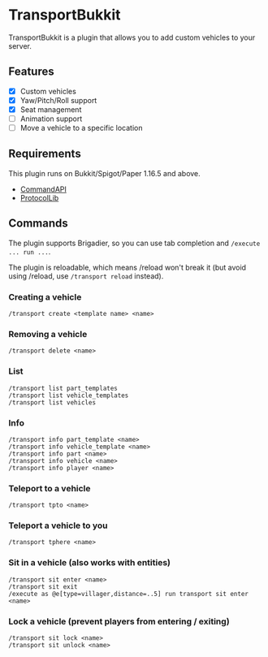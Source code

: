 # TransportBukkit

TransportBukkit is a plugin that allows you to add custom vehicles to your server.

## Features

- [x] Custom vehicles
- [x] Yaw/Pitch/Roll support
- [x] Seat management
- [ ] Animation support
- [ ] Move a vehicle to a specific location

## Requirements

This plugin runs on Bukkit/Spigot/Paper 1.16.5 and above.
- [CommandAPI](https://commandapi.jorel.dev/)
- [ProtocolLib](https://github.com/dmulloy2/ProtocolLib/releases)

## Commands

The plugin supports Brigadier, so you can use tab completion and `/execute ... run ...`.

The plugin is reloadable, which means /reload won't break it (but avoid using /reload, use `/transport reload` instead).

### Creating a vehicle

`/transport create <template name> <name>`<br/>

### Removing a vehicle

`/transport delete <name>`<br/>

### List

`/transport list part_templates`<br/>
`/transport list vehicle_templates`<br/>
`/transport list vehicles`<br/>

### Info

`/transport info part_template <name>`<br/>
`/transport info vehicle_template <name>`<br/>
`/transport info part <name>`<br/>
`/transport info vehicle <name>`<br/>
`/transport info player <name>`<br/>

### Teleport to a vehicle

`/transport tpto <name>`<br/>

### Teleport a vehicle to you

`/transport tphere <name>`<br/>

### Sit in a vehicle (also works with entities)

`/transport sit enter <name>`<br/>
`/transport sit exit`<br/>
`/execute as @e[type=villager,distance=..5] run transport sit enter <name>`<br/>

### Lock a vehicle (prevent players from entering / exiting)

`/transport sit lock <name>`<br/>
`/transport sit unlock <name>`<br/>
